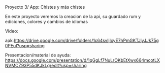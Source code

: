 Proyecto 3/ App: Chistes y más chistes

En este proyecto veremos la creacion de la api, su guardado rum y ediciones, colores y cambios de idiomas

Video:

apk:https://drive.google.com/drive/folders/1c64svIjIxyE7hPmGKTJiyJJk75g0PEuI?usp=sharing

Presentacion/material de ayuda: https://docs.google.com/presentation/d/1qGgLf7NuLrOKbEtXwx664mcotLXNVMCZ93P55dKJkLg/edit?usp=sharing

